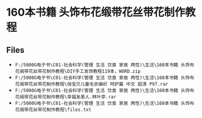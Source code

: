 # 160本书籍 头饰布花缎带花丝带花制作教程

## Files

- `F:/5000G电子书\C01-社会科学(管理 生活 饮食 家居 两性)\生活\160本书籍 头饰布花缎带花丝带花制作教程\DIY手工发饰教程119本，WORD.zip`
- `F:/5000G电子书\C01-社会科学(管理 生活 饮食 家居 两性)\生活\160本书籍 头饰布花缎带花丝带花制作教程\俏宝贝儿童毛衣编织 呵护篇 中文 超清 P97.rar`
- `F:/5000G电子书\C01-社会科学(管理 生活 饮食 家居 两性)\生活\160本书籍 头饰布花缎带花丝带花制作教程\幸福发美人.林叶亭.rar`
- `F:/5000G电子书\C01-社会科学(管理 生活 饮食 家居 两性)\生活\160本书籍 头饰布花缎带花丝带花制作教程\files.txt`
